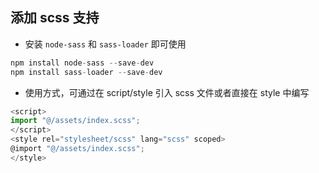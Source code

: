 ## 添加 scss 支持

* 安装 `node-sass` 和 `sass-loader` 即可使用

```js
npm install node-sass --save-dev
npm install sass-loader --save-dev  
```

* 使用方式，可通过在 script/style 引入 scss 文件或者直接在 style 中编写

```js
<script>
import "@/assets/index.scss";
</script>
<style rel="stylesheet/scss" lang="scss" scoped>
@import "@/assets/index.scss";
</style>
```
